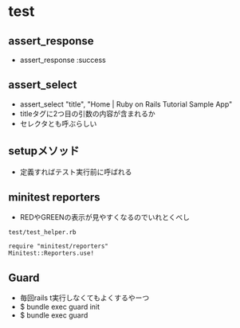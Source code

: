 # test

## assert_response
- assert_response :success

## assert_select
- assert_select "title", "Home | Ruby on Rails Tutorial Sample App"
- titleタグに2つ目の引数の内容が含まれるか
- セレクタとも呼ぶらしい

## setupメソッド
- 定義すればテスト実行前に呼ばれる

## minitest reporters
- REDやGREENの表示が見やすくなるのでいれとくべし
```
test/test_helper.rb

require "minitest/reporters"
Minitest::Reporters.use!
```

## Guard
- 毎回rails t実行しなくてもよくするやーつ
- $ bundle exec guard init
- $ bundle exec guard